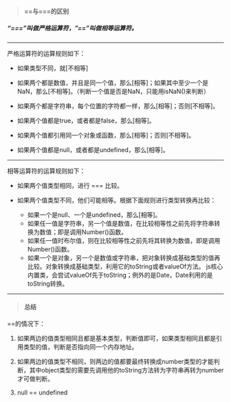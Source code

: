 > #### ==与===的区别

##### “===”叫做严格运算符，”==”叫做相等运算符。

---

严格运算符的运算规则如下：

- 如果类型不同，就[不相等]

- 如果两个都是数值，并且是同一个值，那么[相等]；如果其中至少一个是NaN，那么[不相等]。（判断一个值是否是NaN，只能用isNaN()来判断）
- 如果两个都是字符串，每个位置的字符都一样，那么[相等]；否则[不相等]。
- 如果两个值都是true，或者都是false，那么[相等]。
- 如果两个值都引用同一个对象或函数，那么[相等]；否则[不相等]。
- 如果两个值都是null，或者都是undefined，那么[相等]。

---

相等运算符的运算规则如下：

- 如果两个值类型相同，进行 === 比较。

- 如果两个值类型不同，他们可能相等。根据下面规则进行类型转换再比较：
   - 如果一个是null、一个是undefined，那么[相等]。
   - 如果任一值是字符串，另一个值是数值，在比较相等性之前先将字符串转换为数值；即是调用Number()函数。
   - 如果任一值时布尔值，则在比较相等性之前先将其转换为数值，即是调用Number()函数。
   - 如果一个是对象，另一个是数值或字符串，把对象转换成基础类型的值再比较。对象转换成基础类型，利用它的toString或者valueOf方法。 js核心内置类，会尝试valueOf先于toString；例外的是Date，Date利用的是toString转换。

---

> #### 总结

==的情况下：

1. 如果两边的值类型相同且都是基本类型，判断值即可，如果类型相同且都是引用类型的值，判断是否指向同一个内存地址。

2. 如果两边的值类型不相同，则两边的值都要最终转换成number类型的才能判断，其中object类型的需要先调用他的toString方法转为字符串再转为number才可做判断。

3. null == undefined
